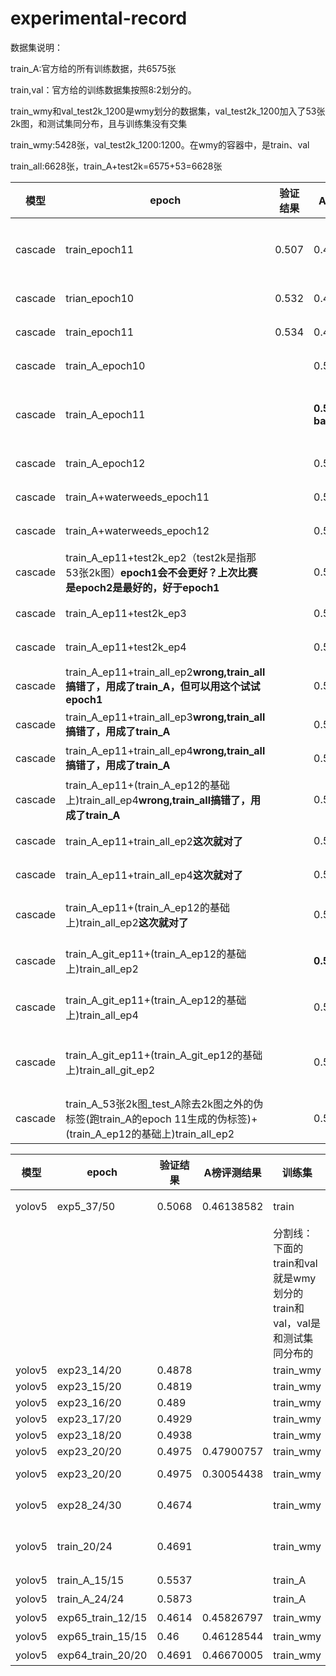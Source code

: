 # experimental-record
数据集说明：

train_A:官方给的所有训练数据，共6575张

train,val：官方给的训练数据集按照8:2划分的。

train_wmy和val_test2k_1200是wmy划分的数据集，val_test2k_1200加入了53张2k图，和测试集同分布，且与训练集没有交集

train_wmy:5428张，val_test2k_1200:1200。在wmy的容器中，是train、val

train_all:6628张，train_A+test2k=6575+53=6628张

|模型|epoch |验证结果|A榜评测结果|训练集|验证集|备注|
|----|-----|---------|-----------------|------|----|---|
|cascade|train_epoch11|0.507|0.49029607|train_wmy|val_test2k_1200|epoch 11,训练集和验证集不相交，验证集是wmy按照A榜测试集的分布划分出来的|
|cascade|trian_epoch10|0.532|0.49245347|train|val|使用的是8:2划分的训练集和验证集|
|cascade|train_epoch11|0.534|0.49264280|train|val|使用的是8:2划分的训练集和验证集|
|cascade|train_A_epoch10||0.50237704|train_A|未验证，直接提交测试|
|cascade|train_A_epoch11||**0.50403275-baseline**|train_A|**未验证，直接提交测试，因为验证集也包括在训练数据中。**|**目前epoch11是cascade跑trian_A精度最高的**|
|cascade|train_A_epoch12||0.50280786|train_A|未验证，直接提交测试|
|cascade|train_A+waterweeds_epoch11||0.50232164|train_A+waterweeds|未验证，直接提交测试||**trian_A中加了水草后，下降0.17个点**|
|cascade|train_A+waterweeds_epoch12||0.50188082|train_A+waterweeds|未验证，直接提交测试|||
|cascade|train_A_ep11+test2k_ep2（test2k是指那53张2k图）**epoch1会不会更好？上次比赛是epoch2是最好的，好于epoch1**||0.51166442|train_A_ep11+test2k_ep2|未验证，直接提交测试|**目前train_A_ep11+test2k_ep2是使用专家模型精度最高的**|
|cascade|train_A_ep11+test2k_ep3||0.51089619|train_A_ep11+test2k_ep3|未验证，直接提交测试|专家模型，跑test，epoch2好于epoch3|
|cascade|train_A_ep11+test2k_ep4||0.50999959|train_A_ep11+test2k_ep4|未验证，直接提交测试|专家模型，跑test，epoch2好于epoch4|
|cascade|train_A_ep11+train_all_ep2**wrong,train_all搞错了，用成了train_A，但可以用这个试试epoch1**||0.50315864|train_A_ep11+train_all_ep2|未验证，直接提交测试||
|cascade|train_A_ep11+train_all_ep3**wrong,train_all搞错了，用成了train_A**||0.50127408|train_A_ep11+train_all_ep3|未验证，直接提交测试||
|cascade|train_A_ep11+train_all_ep4**wrong,train_all搞错了，用成了train_A**||0.50163681|train_A_ep11+train_all_ep4|未验证，直接提交测试||
|cascade|train_A_ep11+(train_A_ep12的基础上)train_all_ep4**wrong,train_all搞错了，用成了train_A**||0.50278302|train_A_ep12+train_all_ep4|未验证，直接提交测试||
|cascade|train_A_ep11+train_all_ep2**这次就对了**||0.51209783|train_A_ep11+train_all_ep2|未验证，直接提交测试||
|cascade|train_A_ep11+train_all_ep4**这次就对了**||0.51355203|train_A_ep11+train_all_ep4|未验证，直接提交测试||
|cascade|train_A_ep11+(train_A_ep12的基础上)train_all_ep2**这次就对了**||0.51382223|train_A_ep11+(train_A_ep12的基础上)train_all_ep4|未验证，直接提交测试|**专家模型，跑train_all优于只跑53张2k图,提升%**|
|cascade|train_A_git_ep11+(train_A_ep12的基础上)train_all_ep2||**0.51574178**|train_A_git_ep11+(train_A_ep12的基础上)train_all_ep2||||
|cascade|train_A_git_ep11+(train_A_ep12的基础上)train_all_ep4||0.51281013|train_A_git_ep11+(train_A_ep12的基础上)train_all_ep4||||
|cascade|train_A_git_ep11+(train_A_git_ep12的基础上)train_all_git_ep2||0.51258398|||第12个epoch可能不是最好的选择，还训了从第11个epoch出发的，没有加DCN的，可以用这一个冲一冲|
|cascade|train_A_53张2k图_test_A除去2k图之外的伪标签(跑train_A的epoch 11生成的伪标签)+(train_A_ep12的基础上)train_all_ep2||0.50987907|||**伪标签没有作用，反而掉点**|

|模型|epoch |验证结果|A榜评测结果|训练集|验证集|备注|
|----|-----|---------|-----------------|------|----|---|
|yolov5|exp5_37/50|0.5068|0.46138582|train|val|1.使用的是8:2划分的训练集和验证集；2.train size:640,val size:640,test size:896，并使用了TTA|
|||||分割线：下面的train和val就是wmy划分的train和val，val是和测试集同分布的
|yolov5|exp23_14/20|0.4878||train_wmy|val_test2k_1200|train size:2048,val size:2048|
|yolov5|exp23_15/20|0.4819||train_wmy|val_test2k_1200|train size:2048,val size:2048|
|yolov5|exp23_16/20|0.489||train_wmy|val_test2k_1200|train size:2048,val size:2048|
|yolov5|exp23_17/20|0.4929||train_wmy|val_test2k_1200|train size:2048,val size:2048|
|yolov5|exp23_18/20|0.4938||train_wmy|val_test2k_1200|train size:2048,val size:2048|
|yolov5|exp23_20/20|0.4975|0.47900757|train_wmy|val_test2k_1200|train size:2048,val size:2048,test size:2656,TTA|
|yolov5|exp23_20/20|0.4975|0.30054438|train_wmy|val_test2k_1200|train size:2048,val size:2048,test size:2656,TTA,iou_thres=0.94,agnostic_nms=True|
|yolov5|exp28_24/30|0.4674||train_wmy|val_test2k_1200|train 640 val 640 batch_size 2 worker 2(原写的8，但跑的时候是2),共跑了9.137个小时 17min/epoch|
|yolov5|train_20/24|0.4691||train_wmy|val_test2k_1200|**结论:20个epoch是最合适的；3卡和4卡的训练速度更快** train 640 val 640 batch_size 8,在4卡上，共跑了5.65个小时|
|yolov5|train_A_15/15|0.5537||train_A|val_test2k_1200|15epoch欠拟合，在2卡上跑了1.34h|
|yolov5|train_A_24/24|0.5873||train_A|val_test2k_1200|24epoch应该是过拟合，在3卡上跑了5.63h|
|yolov5|exp65_train_12/15|0.4614|0.45826797|train_wmy|val_test2k_1200|12epoch并不是最佳epoch,欠拟合|
|yolov5|exp65_train_15/15|0.46|0.46128544|train_wmy|val_test2k_1200|15epoch也不是最佳epoch,欠拟合|
|yolov5|exp64_train_20/20|0.4691|0.46670005|train_wmy|val_test2k_1200|20epoch应该是yolo最佳epoch|
